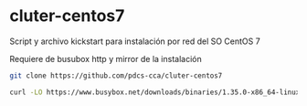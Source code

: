 # cluter-centos7
Script y archivo kickstart para instalación por red del SO CentOS 7

Requiere de busubox http  y mirror de la instalación

~~~bash
git clone https://github.com/pdcs-cca/cluter-centos7

curl -LO https://www.busybox.net/downloads/binaries/1.35.0-x86_64-linux-musl/busybox_HTTPD
~~~

